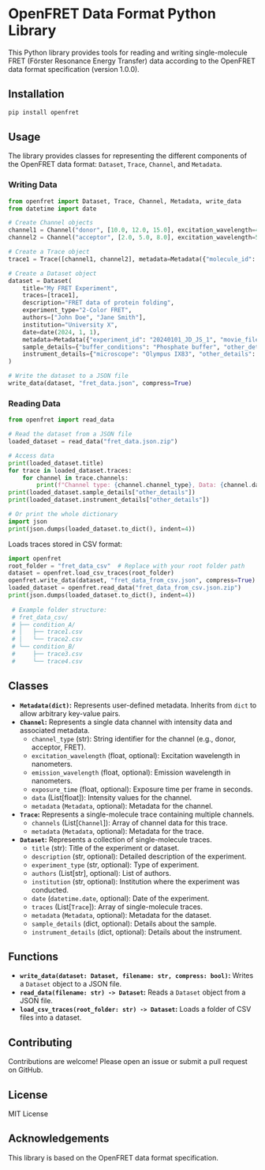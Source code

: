 # OpenFRET Data Format Python Library

This Python library provides tools for reading and writing single-molecule FRET (Förster Resonance Energy Transfer) data according to the OpenFRET data format specification (version 1.0.0).

## Installation

```bash
pip install openfret
```

## Usage

The library provides classes for representing the different components of the OpenFRET data format: `Dataset`, `Trace`, `Channel`, and `Metadata`.

### Writing Data

```python
from openfret import Dataset, Trace, Channel, Metadata, write_data
from datetime import date

# Create Channel objects
channel1 = Channel("donor", [10.0, 12.0, 15.0], excitation_wavelength=488.0, emission_wavelength=520.0)
channel2 = Channel("acceptor", [2.0, 5.0, 8.0], excitation_wavelength=532.0, emission_wavelength=580.0)

# Create a Trace object
trace1 = Trace([channel1, channel2], metadata=Metadata({"molecule_id": "1"}))

# Create a Dataset object
dataset = Dataset(
    title="My FRET Experiment",
    traces=[trace1],
    description="FRET data of protein folding",
    experiment_type="2-Color FRET",
    authors=["John Doe", "Jane Smith"],
    institution="University X",
    date=date(2024, 1, 1),
    metadata=Metadata({"experiment_id": "20240101_JD_JS_1", "movie_file": "20240101_CoolExperiment.TIF"}),
    sample_details={"buffer_conditions": "Phosphate buffer", "other_details": Metadata({"ph": 7.4})}, #Example of nested metadata
    instrument_details={"microscope": "Olympus IX83", "other_details": Metadata({"objective": "60x oil 1.5 NA"})}, #Example of nested metadata
)

# Write the dataset to a JSON file
write_data(dataset, "fret_data.json", compress=True)
```

### Reading Data

```python
from openfret import read_data

# Read the dataset from a JSON file
loaded_dataset = read_data("fret_data.json.zip")

# Access data
print(loaded_dataset.title)
for trace in loaded_dataset.traces:
    for channel in trace.channels:
        print(f"Channel type: {channel.channel_type}, Data: {channel.data}")
print(loaded_dataset.sample_details["other_details"])
print(loaded_dataset.instrument_details["other_details"])

# Or print the whole dictionary
import json
print(json.dumps(loaded_dataset.to_dict(), indent=4))
```

Loads traces stored in CSV format:
```python
import openfret
root_folder = "fret_data_csv"  # Replace with your root folder path
dataset = openfret.load_csv_traces(root_folder)
openfret.write_data(dataset, "fret_data_from_csv.json", compress=True)
loaded_dataset = openfret.read_data("fret_data_from_csv.json.zip")
print(json.dumps(loaded_dataset.to_dict(), indent=4))
 
 # Example folder structure:
 # fret_data_csv/
 # ├── condition_A/
 # │   ├── trace1.csv
 # │   └── trace2.csv
 # └── condition_B/
 #     ├── trace3.csv
 #     └── trace4.csv
```


## Classes

*   **`Metadata(dict)`:** Represents user-defined metadata. Inherits from `dict` to allow arbitrary key-value pairs.
*   **`Channel`:** Represents a single data channel with intensity data and associated metadata.
    *   `channel_type` (str): String identifier for the channel (e.g., donor, acceptor, FRET).
    *   `excitation_wavelength` (float, optional): Excitation wavelength in nanometers.
    *   `emission_wavelength` (float, optional): Emission wavelength in nanometers.
    *   `exposure_time` (float, optional): Exposure time per frame in seconds.
    *   `data` (List[float]): Intensity values for the channel.
    *   `metadata` (`Metadata`, optional): Metadata for the channel.
*   **`Trace`:** Represents a single-molecule trace containing multiple channels.
    *   `channels` (List[`Channel`]): Array of channel data for this trace.
    *   `metadata` (`Metadata`, optional): Metadata for the trace.
*   **`Dataset`:** Represents a collection of single-molecule traces.
    *   `title` (str): Title of the experiment or dataset.
    *   `description` (str, optional): Detailed description of the experiment.
    *   `experiment_type` (str, optional): Type of experiment.
    *   `authors` (List[str], optional): List of authors.
    *   `institution` (str, optional): Institution where the experiment was conducted.
    *   `date` (`datetime.date`, optional): Date of the experiment.
    *   `traces` (List[`Trace`]): Array of single-molecule traces.
    *   `metadata` (`Metadata`, optional): Metadata for the dataset.
    *   `sample_details` (dict, optional): Details about the sample.
    *   `instrument_details` (dict, optional): Details about the instrument.

## Functions

*   **`write_data(dataset: Dataset, filename: str, compress: bool)`:** Writes a `Dataset` object to a JSON file.
*   **`read_data(filename: str) -> Dataset`:** Reads a `Dataset` object from a JSON file.
*   **`load_csv_traces(root_folder: str) -> Dataset`:** Loads a folder of CSV files into a dataset.

## Contributing

Contributions are welcome! Please open an issue or submit a pull request on GitHub.

## License

MIT License

## Acknowledgements

This library is based on the OpenFRET data format specification.
